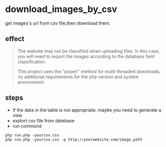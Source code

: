 # download_images_by_csv
get images's url from csv file,then download them.
## effect
> The website may not be classified when uploading files. In this case, you will need to export the images according to the database field classification.
>
> This project uses the "popen" method for multi-threaded downloads, no additional requirements for the php version and system environment.
## steps
- If the data in the table is not appropriate, maybe you need to generate a view
- explort csv file from datebase
- run commond
```
php run.php -yourcsv.csv
php run.php -yourcsv.csv -p http://yourwebsite.com/image_path
```
